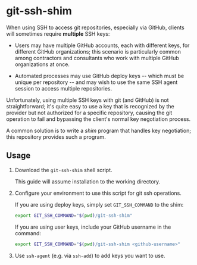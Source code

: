 # git-ssh-shim

When using SSH to access git repositories, especially via GitHub, clients will sometimes
require **multiple** SSH keys:

 - Users may have multiple GitHub accounts, each with different keys, for different
   GitHub organizations; this scenario is particularly common among contractors and consultants
   who work with multiple GitHub organizations at once.

 - Automated processes may use GitHub deploy keys -- which must be unique per repository -- and
   may wish to use the same SSH agent session to access multiple repositories.

Unfortunately, using multiple SSH keys with git (and GitHub) is not straightforward; it's quite
easy to use a key that is recognized by the provider but not authorized for a specific repository,
causing the git operation to fail and bypassing the client's normal key negotiation process.

A common solution is to write a _shim_ program that handles key negotiation; this repository
provides such a program.


## Usage

 1. Download the `git-ssh-shim` shell script.

    This guide will assume installation to the working directory.

 2. Configure your environment to use this script for git ssh operations.

    If you are using deploy keys, simply set `GIT_SSH_COMMAND` to the shim:

    ```sh
    export GIT_SSH_COMMAND="$(pwd)/git-ssh-shim"
    ```

    If you are using user keys, include your GitHub username in the command:

    ```sh
    export GIT_SSH_COMMAND="$(pwd)/git-ssh-shim <github-username>"
    ```

 3. Use `ssh-agent` (e.g. via `ssh-add`) to add keys you want to use.
